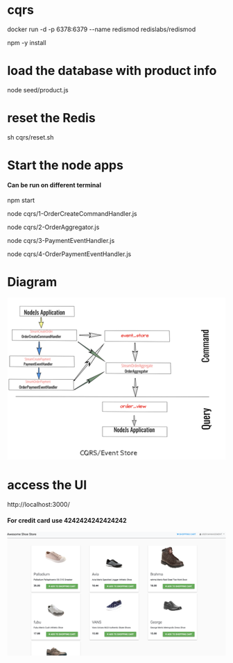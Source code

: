 # cqrs

docker run -d -p 6378:6379 --name redismod redislabs/redismod

npm -y install 

# load the database with product info
node seed/product.js 

# reset the Redis 
sh cqrs/reset.sh 

# Start the node apps

#### Can be run on different terminal

npm  start 

node cqrs/1-OrderCreateCommandHandler.js

node cqrs/2-OrderAggregator.js

node cqrs/3-PaymentEventHandler.js

node cqrs/4-OrderPaymentEventHandler.js

# Diagram

![alt text](images/diagram.png)


# access the UI
http://localhost:3000/

#### For credit card use 4242424242424242

![alt text](images/sreenshot.png)
